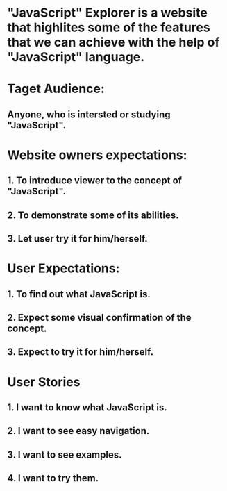 # "JavaScript" Explorer is a website that highlites some of the features that we can achieve with the help of "JavaScript" language.

# Taget Audience: 
## Anyone, who is intersted or studying "JavaScript".  

# Website owners expectations:
## 1. To introduce viewer to the concept of "JavaScript".
## 2. To demonstrate some of its abilities.
## 3. Let user try it for him/herself.

# User Expectations:
## 1. To find out what JavaScript is.
## 2. Expect some visual confirmation of the concept.
## 3. Expect to try it for him/herself.   
  
# User Stories
## 1. I want to know what JavaScript is.
## 2. I want to see easy navigation.
## 3. I want to see examples.
## 4. I want to try them.



